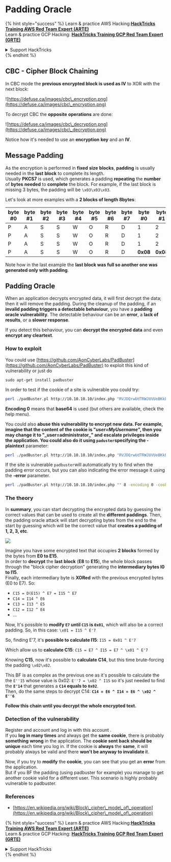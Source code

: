 # Padding Oracle

{% hint style="success" %}
Learn & practice AWS Hacking:<img src="/.gitbook/assets/arte.png" alt="" data-size="line">[**HackTricks Training AWS Red Team Expert (ARTE)**](https://training.hacktricks.xyz/courses/arte)<img src="/.gitbook/assets/arte.png" alt="" data-size="line">\
Learn & practice GCP Hacking: <img src="/.gitbook/assets/grte.png" alt="" data-size="line">[**HackTricks Training GCP Red Team Expert (GRTE)**<img src="/.gitbook/assets/grte.png" alt="" data-size="line">](https://training.hacktricks.xyz/courses/grte)

<details>

<summary>Support HackTricks</summary>

* Check the [**subscription plans**](https://github.com/sponsors/carlospolop)!
* **Join the** 💬 [**Discord group**](https://discord.gg/hRep4RUj7f) or the [**telegram group**](https://t.me/peass) or **follow** us on **Twitter** 🐦 [**@hacktricks\_live**](https://twitter.com/hacktricks\_live)**.**
* **Share hacking tricks by submitting PRs to the** [**HackTricks**](https://github.com/carlospolop/hacktricks) and [**HackTricks Cloud**](https://github.com/carlospolop/hacktricks-cloud) github repos.

</details>
{% endhint %}

## CBC - Cipher Block Chaining

In CBC mode the **previous encrypted block is used as IV** to XOR with the next block:

![https://defuse.ca/images/cbc\_encryption.png](https://defuse.ca/images/cbc\_encryption.png)

To decrypt CBC the **opposite** **operations** are done:

![https://defuse.ca/images/cbc\_decryption.png](https://defuse.ca/images/cbc\_decryption.png)

Notice how it's needed to use an **encryption** **key** and an **IV**.

## Message Padding

As the encryption is performed in **fixed** **size** **blocks**, **padding** is usually needed in the **last** **block** to complete its length.\
Usually **PKCS7** is used, which generates a padding **repeating** the **number** of **bytes** **needed** to **complete** the block. For example, if the last block is missing 3 bytes, the padding will be `\x03\x03\x03`.

Let's look at more examples with a **2 blocks of length 8bytes**:

| byte #0 | byte #1 | byte #2 | byte #3 | byte #4 | byte #5 | byte #6 | byte #7 | byte #0  | byte #1  | byte #2  | byte #3  | byte #4  | byte #5  | byte #6  | byte #7  |
| ------- | ------- | ------- | ------- | ------- | ------- | ------- | ------- | -------- | -------- | -------- | -------- | -------- | -------- | -------- | -------- |
| P       | A       | S       | S       | W       | O       | R       | D       | 1        | 2        | 3        | 4        | 5        | 6        | **0x02** | **0x02** |
| P       | A       | S       | S       | W       | O       | R       | D       | 1        | 2        | 3        | 4        | 5        | **0x03** | **0x03** | **0x03** |
| P       | A       | S       | S       | W       | O       | R       | D       | 1        | 2        | 3        | **0x05** | **0x05** | **0x05** | **0x05** | **0x05** |
| P       | A       | S       | S       | W       | O       | R       | D       | **0x08** | **0x08** | **0x08** | **0x08** | **0x08** | **0x08** | **0x08** | **0x08** |

Note how in the last example the **last block was full so another one was generated only with padding**.

## Padding Oracle

When an application decrypts encrypted data, it will first decrypt the data; then it will remove the padding. During the cleanup of the padding, if an **invalid padding triggers a detectable behaviour**, you have a **padding oracle vulnerability**. The detectable behaviour can be an **error**, a **lack of results**, or a **slower response**.

If you detect this behaviour, you can **decrypt the encrypted data** and even **encrypt any cleartext**.

### How to exploit

You could use [https://github.com/AonCyberLabs/PadBuster](https://github.com/AonCyberLabs/PadBuster) to exploit this kind of vulnerability or just do

```
sudo apt-get install padbuster
```

In order to test if the cookie of a site is vulnerable you could try:

```bash
perl ./padBuster.pl http://10.10.10.10/index.php "RVJDQrwUdTRWJUVUeBKkEA==" 8 -encoding 0 -cookies "login=RVJDQrwUdTRWJUVUeBKkEA=="
```

**Encoding 0** means that **base64** is used (but others are available, check the help menu).

You could also **abuse this vulnerability to encrypt new data. For example, imagine that the content of the cookie is "**_**user=MyUsername**_**", then you may change it to "\_user=administrator\_" and escalate privileges inside the application. You could also do it using `paduster`specifying the -plaintext** parameter:

```bash
perl ./padBuster.pl http://10.10.10.10/index.php "RVJDQrwUdTRWJUVUeBKkEA==" 8 -encoding 0 -cookies "login=RVJDQrwUdTRWJUVUeBKkEA==" -plaintext "user=administrator"
```

If the site is vulnerable `padbuster`will automatically try to find when the padding error occurs, but you can also indicating the error message it using the **-error** parameter.

```bash
perl ./padBuster.pl http://10.10.10.10/index.php "" 8 -encoding 0 -cookies "hcon=RVJDQrwUdTRWJUVUeBKkEA==" -error "Invalid padding"
```

### The theory

In **summary**, you can start decrypting the encrypted data by guessing the correct values that can be used to create all the **different paddings**. Then, the padding oracle attack will start decrypting bytes from the end to the start by guessing which will be the correct value that **creates a padding of 1, 2, 3, etc**.

![](<../.gitbook/assets/image (561).png>)

Imagine you have some encrypted text that occupies **2 blocks** formed by the bytes from **E0 to E15**.\
In order to **decrypt** the **last** **block** (**E8** to **E15**), the whole block passes through the "block cipher decryption" generating the **intermediary bytes I0 to I15**.\
Finally, each intermediary byte is **XORed** with the previous encrypted bytes (E0 to E7). So:

* `C15 = D(E15) ^ E7 = I15 ^ E7`
* `C14 = I14 ^ E6`
* `C13 = I13 ^ E5`
* `C12 = I12 ^ E4`
* ...

Now, It's possible to **modify `E7` until `C15` is `0x01`**, which will also be a correct padding. So, in this case: `\x01 = I15 ^ E'7`

So, finding E'7, it's **possible to calculate I15**: `I15 = 0x01 ^ E'7`

Which allow us to **calculate C15**: `C15 = E7 ^ I15 = E7 ^ \x01 ^ E'7`

Knowing **C15**, now it's possible to **calculate C14**, but this time brute-forcing the padding `\x02\x02`.

This BF is as complex as the previous one as it's possible to calculate the the `E''15` whose value is 0x02: `E''7 = \x02 ^ I15` so it's just needed to find the **`E'14`** that generates a **`C14` equals to `0x02`**.\
Then, do the same steps to decrypt C14: **`C14 = E6 ^ I14 = E6 ^ \x02 ^ E''6`**

**Follow this chain until you decrypt the whole encrypted text.**

### Detection of the vulnerability

Register and account and log in with this account .\
If you **log in many times** and always get the **same cookie**, there is probably **something** **wrong** in the application. The **cookie sent back should be unique** each time you log in. If the cookie is **always** the **same**, it will probably always be valid and there **won't be anyway to invalidate i**t.

Now, if you try to **modify** the **cookie**, you can see that you get an **error** from the application.\
But if you BF the padding (using padbuster for example) you manage to get another cookie valid for a different user. This scenario is highly probably vulnerable to padbuster.

### References

* [https://en.wikipedia.org/wiki/Block\_cipher\_mode\_of\_operation](https://en.wikipedia.org/wiki/Block\_cipher\_mode\_of\_operation)

{% hint style="success" %}
Learn & practice AWS Hacking:<img src="/.gitbook/assets/arte.png" alt="" data-size="line">[**HackTricks Training AWS Red Team Expert (ARTE)**](https://training.hacktricks.xyz/courses/arte)<img src="/.gitbook/assets/arte.png" alt="" data-size="line">\
Learn & practice GCP Hacking: <img src="/.gitbook/assets/grte.png" alt="" data-size="line">[**HackTricks Training GCP Red Team Expert (GRTE)**<img src="/.gitbook/assets/grte.png" alt="" data-size="line">](https://training.hacktricks.xyz/courses/grte)

<details>

<summary>Support HackTricks</summary>

* Check the [**subscription plans**](https://github.com/sponsors/carlospolop)!
* **Join the** 💬 [**Discord group**](https://discord.gg/hRep4RUj7f) or the [**telegram group**](https://t.me/peass) or **follow** us on **Twitter** 🐦 [**@hacktricks\_live**](https://twitter.com/hacktricks\_live)**.**
* **Share hacking tricks by submitting PRs to the** [**HackTricks**](https://github.com/carlospolop/hacktricks) and [**HackTricks Cloud**](https://github.com/carlospolop/hacktricks-cloud) github repos.

</details>
{% endhint %}
